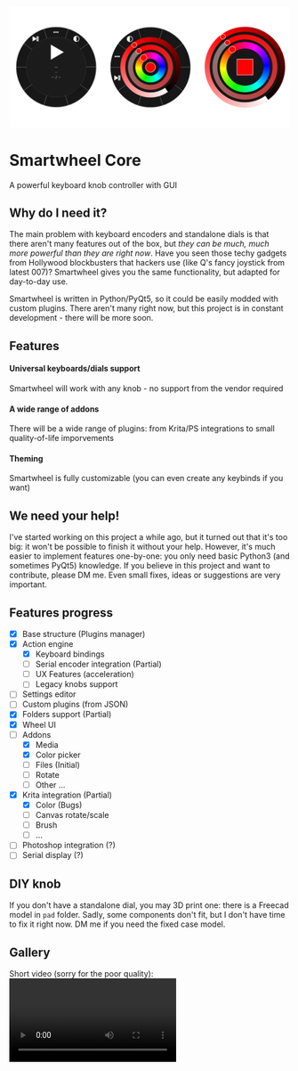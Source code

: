 ![smartwheel core](/extra/banner.png)

# Smartwheel Core

A powerful keyboard knob controller with GUI

## Why do I need it?

The main problem with keyboard encoders and standalone dials is that there aren't many features out of the box, but *they can be much, much more powerful than they are right now*. Have you seen those techy gadgets from Hollywood blockbusters that hackers use (like Q's fancy joystick from latest 007)? Smartwheel gives you the same functionality, but adapted for day-to-day use.

Smartwheel is written in Python/PyQt5, so it could be easily modded with custom plugins. There aren't many right now, but this project is in constant development - there will be more soon.

## Features

#### Universal keyboards/dials support

Smartwheel will work with any knob - no support from the vendor required

#### A wide range of addons

There will be a wide range of plugins: from Krita/PS integrations to small quality-of-life imporvements

#### Theming

Smartwheel is fully customizable (you can even create any keybinds if you want)

## We need your help!

I've started working on this project a while ago, but it turned out that it's too big: it won't be possible to finish it without your help. However, it's much easier to implement features one-by-one: you only need basic Python3 (and sometimes PyQt5) knowledge. If you believe in this project and want to contribute, please DM me. Even small fixes, ideas or suggestions are very important.

## Features progress

- [x] Base structure (Plugins manager)
- [x] Action engine
  - [x] Keyboard bindings
  - [ ] Serial encoder integration (Partial)
  - [ ] UX Features (acceleration)
  - [ ] Legacy knobs support
- [ ] Settings editor
- [ ] Custom plugins (from JSON)
- [x] Folders support (Partial)
- [x] Wheel UI
- [ ] Addons
  - [x] Media
  - [x] Color picker
  - [ ] Files (Initial)
  - [ ] Rotate
  - [ ] Other ...
- [x] Krita integration (Partial)
  - [x] Color (Bugs)
  - [ ] Canvas rotate/scale
  - [ ] Brush
  - [ ] ...
- [ ] Photoshop integration (?)
- [ ] Serial display (?)

## DIY knob

If you don't have a standalone dial, you may 3D print one: there is a Freecad model in `pad` folder. Sadly, some components don't fit, but I don't have time to fix it right now. DM me if you need the fixed case model.

## Gallery

Short video (sorry for the poor quality): ![smartwheel.mp4](https://github.com/enaix/smartwheel-core/raw/master/extra/smartwheel.mp4)
